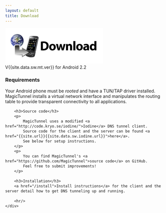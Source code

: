 ```yaml
---
layout: default
title: Download
---
```


<div id="download">
    <div id="download-button">
        <a href="{{site.data.sw.mt.url}}"><img src="/media/download.png"/></a>
        <div id="version-info">
            V{{site.data.sw.mt.ver}} for Android 2.2
        </div>
    </div>
    <div id="download-requirements">
        <h3>Requirements</h3>
        Your Android phone must be <em>rooted</em> and have a TUN/TAP driver installed.
        MagicTunnel installs a virtual network interface and manipulates the routing table
        to provide transparent connectivity to all applications.

        <h3>Source code</h3>
        <p>
            MagicTunnel uses a modified <a href="http://code.kryo.se/iodine/">Iodine</a> DNS tunnel client.
            Source code for the client and the server can be found <a href="{{site.url}}{{site.data.sw.iodine.url}}">here</a>.
            See below for setup instructions.
        </p>
        <p>
            You can find MagicTunnel's <a href="https://github.com/MagicTunnel">source code</a> on GitHub.
            Feel free to submit improvements!
        </p>

        <h3>Installation</h3>
        <a href="/install">Install instructions</a> for the client and the server detail how to get DNS tunneling up and running.

        <hr/>
    </div>
</div>
